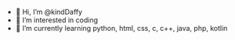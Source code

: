 - 👋 Hi, I’m @kindDaffy
- 👀 I’m interested in coding
- 🌱 I’m currently learning python, html, css, c, c++, java, php, kotlin

<!---
kindDaffy/kindDaffy is a ✨ special ✨ repository because its `README.md` (this file) appears on your GitHub profile.
You can click the Preview link to take a look at your changes.
--->
